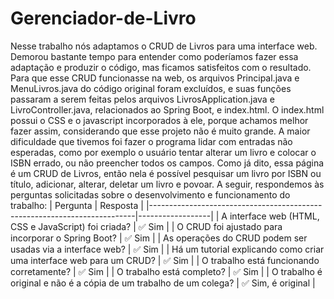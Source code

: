 # Gerenciador-de-Livro
  Nesse trabalho nós adaptamos o CRUD de Livros para uma interface web. Demorou bastante tempo para entender como poderíamos fazer essa adaptação e produzir o código, mas ficamos satisfeitos com o resultado. Para que esse CRUD funcionasse na web, os arquivos Principal.java e MenuLivros.java do código original foram excluídos, e suas funções passaram a serem feitas pelos arquivos LivrosApplication.java e LivroController.java, relacionados ao Spring Boot, e index.html. O index.html possui o CSS e o javascript incorporados à ele, porque achamos melhor fazer assim, considerando que esse projeto não é muito grande. A maior dificuldade que tivemos foi fazer o programa lidar com entradas não esperadas, como por exemplo o usuário tentar alterar um livro e colocar o ISBN errado, ou não preencher todos os campos. Como já dito, essa página é um CRUD de Livros, então nela é possível pesquisar um livro por ISBN ou título, adicionar, alterar, deletar um livro e povoar. A seguir, respondemos às perguntas solicitadas sobre o desenvolvimento e funcionamento do trabalho:
| Pergunta                                                                 | Resposta         |
|--------------------------------------------------------------------------|------------------|
| A interface web (HTML, CSS e JavaScript) foi criada?                    | ✅ Sim           |
| O CRUD foi ajustado para incorporar o Spring Boot?                      | ✅ Sim           |
| As operações do CRUD podem ser usadas via a interface web?              | ✅ Sim           |
| Há um tutorial explicando como criar uma interface web para um CRUD?    | ✅ Sim           |
| O trabalho está funcionando corretamente?                                | ✅ Sim           |
| O trabalho está completo?                                               | ✅ Sim           |
| O trabalho é original e não é a cópia de um trabalho de um colega?      | ✅ Sim, é original |

